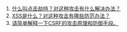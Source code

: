 1. [什么叫点击劫持？对这种攻击有什么解决办法？](https://github.com/pwstrick/daily/issues/441)
2. [XSS是什么？对这种攻击有哪些防范办法？](https://github.com/pwstrick/daily/issues/442)
3. [请简单解释一下CSRF的攻击原理和防御手段。](https://github.com/pwstrick/daily/issues/443)
